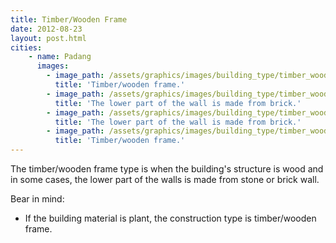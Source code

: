 ```yaml
---
title: Timber/Wooden Frame
date: 2012-08-23
layout: post.html
cities:
    - name: Padang
      images:
        - image_path: /assets/graphics/images/building_type/timber_wooden_padang_01.jpg
          title: 'Timber/wooden frame.'          
        - image_path: /assets/graphics/images/building_type/timber_wooden_padang_02.jpg
          title: 'The lower part of the wall is made from brick.'
        - image_path: /assets/graphics/images/building_type/timber_wooden_padang_03.jpg
          title: 'The lower part of the wall is made from brick.'
        - image_path: /assets/graphics/images/building_type/timber_wooden_padang_04.jpg
          title: 'Timber/wooden frame.'          
---
```


The timber/wooden frame type is when the building's structure is wood and in some cases, the lower part of the walls is made from stone or brick wall.

Bear in mind:
-  If the building material is plant, the construction type is timber/wooden frame.

 